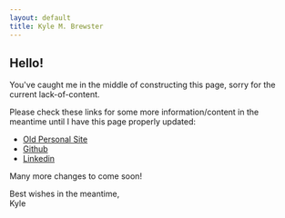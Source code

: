```yaml
---
layout: default
title: Kyle M. Brewster
---
```


## Hello!

You've caught me in the middle of constructing this page, sorry for the current lack-of-content.

Please check these links for some more information/content in the meantime until I have this page properly updated:

- [Old Personal Site](https://kyle-brewster.blogspot.com/)
- [Github](https://github.com/k-brew)
- [Linkedin](www.linkedin.com/in/kyle-brewster)

Many more changes to come soon!

Best wishes in the meantime,  
Kyle 


